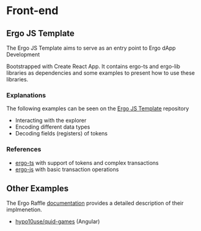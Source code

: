 # Front-end

## Ergo JS Template

The Ergo JS Template aims to serve as an entry point to Ergo dApp Development

Bootstrapped with Create React App. It contains ergo-ts and ergo-lib libraries as dependencies and some examples to present how to use these libraries.

### Explanations

The following examples can be seen on the [Ergo JS Template](https://github.com/anon-real/ergo-js-template) repository

- Interacting with the explorer
- Encoding different data types
- Decoding fields (registers) of tokens

### References
- [ergo-ts](https://github.com/coinbarn/ergo-ts) with support of tokens and complex transactions
- [ergo-js](https://github.com/ergoplatform/ergo-js) with basic transaction operations

## Other Examples

The Ergo Raffle [documentation](https://github.com/ErgoRaffle/raffle-documentation) provides a detailed description of their implmenetion. 

- [hypo10use/quid-games](https://github.com/hypo10use/quid-games) (Angular)


